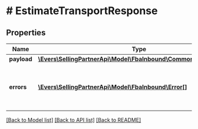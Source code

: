 # # EstimateTransportResponse

## Properties

Name | Type | Description | Notes
------------ | ------------- | ------------- | -------------
**payload** | [**\Evers\SellingPartnerApi\Model\FbaInbound\CommonTransportResult**](CommonTransportResult.md) |  | [optional]
**errors** | [**\Evers\SellingPartnerApi\Model\FbaInbound\Error[]**](Error.md) | A list of error responses returned when a request is unsuccessful. | [optional]

[[Back to Model list]](../../README.md#models) [[Back to API list]](../../README.md#endpoints) [[Back to README]](../../README.md)
